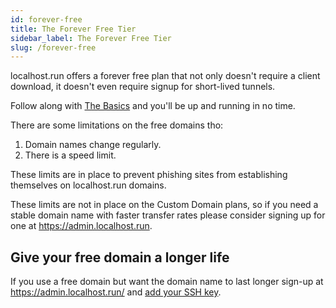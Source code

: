 ```yaml
---
id: forever-free
title: The Forever Free Tier
sidebar_label: The Forever Free Tier
slug: /forever-free
---
```


localhost.run offers a forever free plan that not only doesn't require a client download, it doesn't even require signup for short-lived tunnels.

Follow along with [The Basics](the-basics.md) and you'll be up and running in no time.

There are some limitations on the free domains tho:

1. Domain names change regularly.
1. There is a speed limit.

These limits are in place to prevent phishing sites from establishing themselves on localhost.run domains.

These limits are not in place on the Custom Domain plans, so if you need a stable domain name with faster transfer rates please consider signing up for one at https://admin.localhost.run.

## Give your free domain a longer life

If you use a free domain but want the domain name to last longer sign-up at https://admin.localhost.run/ and [add your SSH key](faq.md#generating-an-ssh-key).
